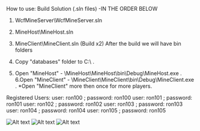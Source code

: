 How to use:
Build Solution (.sln files) -IN THE ORDER BELOW
1. WcfMineServer\WcfMineServer.sln
2. MineHost\MineHost.sln
3. MineClient\MineClient.sln (Build x2)
After the build we will have bin folders

4. Copy "databases" folder to C:\  .
5. Open "MineHost" -  \MineHost\MineHost\bin\Debug\MineHost.exe .
6.Open "MineClient" -  \MineClient\MineClient\bin\Debug\MineClient.exe . 
*Open "MineClient" more then once for more players.

Registered Users:
user: ron100 ; password: ron100
user: ron101 ; password: ron101
user: ron102 ; password: ron102
user: ron103 ; password: ron103
user: ron104 ; password: ron104
user: ron105 ; password: ron105


![Alt text](/Screensots/Screenshot1.png?raw=true "Loby")
![Alt text](/Screensots/Screenshot2.png?raw=true "Solo Game")
![Alt text](/Screensots/Screenshot3.png?raw=true "Multiplayer")



